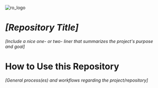 ![ro_logo](https://github.com/rogers-obrien-rad/general-template/blob/main/images/ro_logo.png)

# _[Repository Title]_
_[Include a nice one- or two- liner that summarizes the project's purpose and goal]_

# How to Use this Repository
_[General process(es) and workflows regarding the project/repository]_
